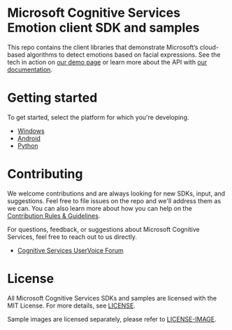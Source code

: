 Microsoft Cognitive Services Emotion client SDK and samples
========================================

This repo contains the client libraries that demonstrate Microsoft’s cloud-based algorithms to detect emotions based on facial expressions. See the tech in
action on [our demo page](<https://www.microsoft.com/cognitive-services/en-us/emotion-api>) or
learn more about the API with [our documentation](<https://www.microsoft.com/cognitive-services/en-us/emotion-api/documentation>).

Getting started
===============

To get started, select the platform for which you're developing.

-   [Windows](</Emotion/Windows/>)
-   [Android](</Emotion/Android/>)
-   [Python](</Emotion/Python/>)

Contributing
============
We welcome contributions and are always looking for new SDKs, input, and
suggestions. Feel free to file issues on the repo and we'll address them as we can. You can also learn more about how you can help on the [Contribution
Rules & Guidelines](</CONTRIBUTING.md>).

For questions, feedback, or suggestions about Microsoft Cognitive Services, feel free to reach out to us directly.

-   [Cognitive Services UserVoice Forum](<https://cognitive.uservoice.com>)

License
=======

All Microsoft Cognitive Services SDKs and samples are licensed with the MIT License. For more details, see
[LICENSE](</LICENSE.md>).

Sample images are licensed separately, please refer to [LICENSE-IMAGE](</LICENSE-IMAGE.md>).
